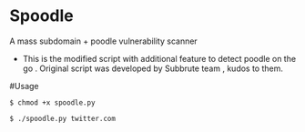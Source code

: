 # Spoodle
A mass subdomain + poodle vulnerability scanner



+ This is the modified script with additional feature to detect poodle on the go .
Original script was developed by Subbrute team , kudos to them.


#Usage

`$ chmod +x spoodle.py`

`$ ./spoodle.py twitter.com`
